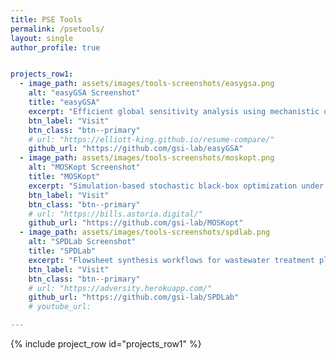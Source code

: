 ```yaml
---
title: PSE Tools
permalink: /psetools/
layout: single
author_profile: true


projects_row1:
  - image_path: assets/images/tools-screenshots/easygsa.png
    alt: "easyGSA Screenshot"
    title: "easyGSA"
    excerpt: "Efficient global sensitivity analysis using mechanistic or machine learning models"
    btn_label: "Visit"
    btn_class: "btn--primary"
    # url: "https://elliott-king.github.io/resume-compare/"
    github_url: "https://github.com/gsi-lab/easyGSA"
  - image_path: assets/images/tools-screenshots/moskopt.png
    alt: "MOSKopt Screenshot"
    title: "MOSKopt"
    excerpt: "Simulation-based stochastic black-box optimization under uncertainty using Stochastic Kriging and Monte Carlo simulation"
    btn_label: "Visit"
    btn_class: "btn--primary"
    # url: "https://bills.astoria.digital/"
    github_url: "https://github.com/gsi-lab/MOSKopt"
  - image_path: assets/images/tools-screenshots/spdlab.png
    alt: "SPDLab Screenshot"
    title: "SPDLab"
    excerpt: "Flowsheet synthesis workflows for wastewater treatment plants"
    btn_label: "Visit"
    btn_class: "btn--primary"
    # url: "https://adversity.herokuapp.com/"
    github_url: "https://github.com/gsi-lab/SPDLab"
    # youtube_url: 

---
```

<link rel="stylesheet" href="/assets/styles/projects.css">

{% include project_row id="projects_row1" %}


